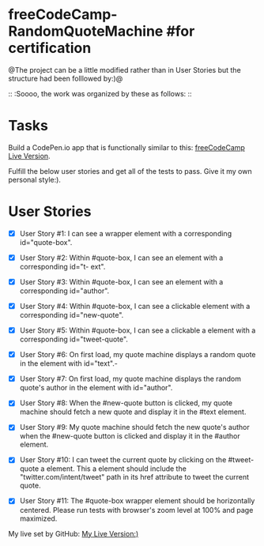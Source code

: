 # freeCodeCamp-RandomQuoteMachine #for certification
@The project can be a little modified rather than in User Stories but the structure had been folllowed by:)@

::      :Soooo, the work was organized by these as follows:      ::
# Tasks
Build a CodePen.io app that is functionally similar to this: <a href="https://codepen.io/freeCodeCamp/pen/qRZeGZ">freeCodeCamp Live Version</a>.

Fulfill the below user stories and get all of the tests to pass. Give it my own personal style:).

# User Stories
- [x] User Story #1: I can see a wrapper element with a corresponding id="quote-box".

- [x] User Story #2: Within #quote-box, I can see an element with a corresponding id="t- ext".

- [x] User Story #3: Within #quote-box, I can see an element with a corresponding id="author".

- [x] User Story #4: Within #quote-box, I can see a clickable element with a corresponding id="new-quote".

- [x] User Story #5: Within #quote-box, I can see a clickable a element with a corresponding id="tweet-quote".

- [x] User Story #6: On first load, my quote machine displays a random quote in the element with id="text".-

- [x] User Story #7: On first load, my quote machine displays the random quote's author in the element with id="author".

- [x] User Story #8: When the #new-quote button is clicked, my quote machine should fetch a new quote and display it in the #text element.

- [x] User Story #9: My quote machine should fetch the new quote's author when the #new-quote button is clicked and display it in the #author element.

- [x] User Story #10: I can tweet the current quote by clicking on the #tweet-quote a element. This a element should include the "twitter.com/intent/tweet" path in its href attribute to tweet the current quote.

- [x] User Story #11: The #quote-box wrapper element should be horizontally centered. Please run tests with browser's zoom level at 100% and page maximized.

My live set by GitHub: <a href="https://tezv-quote-machine.netlify.app/">My Live Version:)</a>
